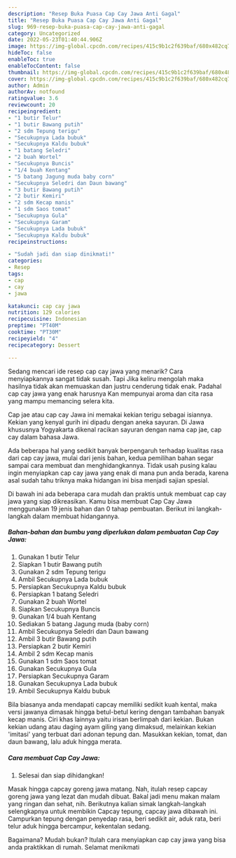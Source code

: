 ```yaml
---
description: "Resep Buka Puasa Cap Cay Jawa Anti Gagal"
title: "Resep Buka Puasa Cap Cay Jawa Anti Gagal"
slug: 969-resep-buka-puasa-cap-cay-jawa-anti-gagal
category: Uncategorized
date: 2022-05-23T01:40:44.906Z
image: https://img-global.cpcdn.com/recipes/415c9b1c2f639baf/680x482cq70/cap-cay-jawa-foto-resep-utama.jpg
hideToc: false
enableToc: true
enableTocContent: false
thumbnail: https://img-global.cpcdn.com/recipes/415c9b1c2f639baf/680x482cq70/cap-cay-jawa-foto-resep-utama.jpg
cover: https://img-global.cpcdn.com/recipes/415c9b1c2f639baf/680x482cq70/cap-cay-jawa-foto-resep-utama.jpg
author: Admin
authorAv: notfound
ratingvalue: 3.6
reviewcount: 20
recipeingredient:
- "1 butir Telur"
- "1 butir Bawang putih"
- "2 sdm Tepung terigu"
- "Secukupnya Lada bubuk"
- "Secukupnya Kaldu bubuk"
- "1 batang Seledri"
- "2 buah Wortel"
- "Secukupnya Buncis"
- "1/4 buah Kentang"
- "5 batang Jagung muda baby corn"
- "Secukupnya Seledri dan Daun bawang"
- "3 butir Bawang putih"
- "2 butir Kemiri"
- "2 sdm Kecap manis"
- "1 sdm Saos tomat"
- "Secukupnya Gula"
- "Secukupnya Garam"
- "Secukupnya Lada bubuk"
- "Secukupnya Kaldu bubuk"
recipeinstructions:

- "Sudah jadi dan siap dinikmati!"
categories:
- Resep
tags:
- cap
- cay
- jawa

katakunci: cap cay jawa 
nutrition: 129 calories
recipecuisine: Indonesian
preptime: "PT40M"
cooktime: "PT30M"
recipeyield: "4"
recipecategory: Dessert

---
```



Sedang mencari ide resep cap cay jawa yang menarik? Cara menyiapkannya sangat tidak susah. Tapi Jika keliru mengolah maka hasilnya tidak akan memuaskan dan justru cenderung tidak enak. Padahal cap cay jawa yang enak harusnya Kan mempunyai aroma dan cita rasa yang mampu memancing selera kita.


Cap jae atau cap cay Jawa ini memakai kekian terigu sebagai isiannya. Kekian yang kenyal gurih ini dipadu dengan aneka sayuran. Di Jawa khususnya Yogyakarta dikenal racikan sayuran dengan nama cap jae, cap cay dalam bahasa Jawa.

Ada beberapa hal yang sedikit banyak berpengaruh terhadap kualitas rasa dari cap cay jawa, mulai dari jenis bahan, kedua pemilihan bahan segar sampai cara membuat dan menghidangkannya. Tidak usah pusing kalau ingin menyiapkan cap cay jawa yang enak di mana pun anda berada, karena asal sudah tahu triknya maka hidangan ini bisa menjadi sajian spesial.


Di bawah ini ada beberapa cara mudah dan praktis untuk membuat cap cay jawa yang siap dikreasikan. Kamu bisa membuat Cap Cay Jawa menggunakan 19 jenis bahan dan 0 tahap pembuatan. Berikut ini langkah-langkah dalam membuat hidangannya.

<!--inarticleads1-->

##### Bahan-bahan dan bumbu yang diperlukan dalam pembuatan Cap Cay Jawa:

1. Gunakan 1 butir Telur
1. Siapkan 1 butir Bawang putih
1. Gunakan 2 sdm Tepung terigu
1. Ambil Secukupnya Lada bubuk
1. Persiapkan Secukupnya Kaldu bubuk
1. Persiapkan 1 batang Seledri
1. Gunakan 2 buah Wortel
1. Siapkan Secukupnya Buncis
1. Gunakan 1/4 buah Kentang
1. Sediakan 5 batang Jagung muda (baby corn)
1. Ambil Secukupnya Seledri dan Daun bawang
1. Ambil 3 butir Bawang putih
1. Persiapkan 2 butir Kemiri
1. Ambil 2 sdm Kecap manis
1. Gunakan 1 sdm Saos tomat
1. Gunakan Secukupnya Gula
1. Persiapkan Secukupnya Garam
1. Gunakan Secukupnya Lada bubuk
1. Ambil Secukupnya Kaldu bubuk


Bila biasanya anda mendapati capcay memiliki sedikit kuah kental, maka versi jawanya dimasak hingga betul-betul kering dengan tambahan banyak kecap manis. Ciri khas lainnya yaitu irisan berlimpah dari kekian. Bukan kekian udang atau daging ayam giling yang dimaksud, melainkan kekian &#39;imitasi&#39; yang terbuat dari adonan tepung dan. Masukkan kekian, tomat, dan daun bawang, lalu aduk hingga merata. 

<!--inarticleads2-->

##### Cara membuat Cap Cay Jawa:


1. Selesai dan siap dihidangkan!

Masak hingga capcay goreng jawa matang. Nah, itulah resep capcay goreng jawa yang lezat dan mudah dibuat. Bakal jadi menu makan malam yang ringan dan sehat, nih. Berikutnya kalian simak langkah-langkah selengkapnya untuk membikin Capcay tepung, capcay jawa dibawah ini. Campurkan tepung dengan penyedap rasa, beri sedikit air, aduk rata, beri telur aduk hingga bercampur, kekentalan sedang. 

Bagaimana? Mudah bukan? Itulah cara menyiapkan cap cay jawa yang bisa anda praktikkan di rumah. Selamat menikmati
